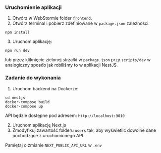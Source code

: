 ### Uruchomienie aplikacji 

1. Otwórz w WebStormie folder `frontend`.
2. Otwórz terminal i pobierz zdefiniowane w `package.json` zależności:
```
npm install
```
3. Uruchom aplikację:
```
npm run dev
```

lub przez kliknięcie zielonej strzałki w `package.json` przy `scripts/dev` 
w analogiczny sposób jak robiliśmy to w aplikacji NestJS.

### Zadanie do wykonania

1. Uruchom backend na Dockerze:
```
cd nestjs
docker-compose build
docker-compose up
```

API będzie dostępne pod adresem: `http://localhost:9010`

2. Uruchom aplikację Next.js
3. Zmodyfikuj zawartość folderu `users` tak, aby wyświetlić dowolne dane 
pochodzące z uruchomionego API. 

Pamiętaj o zmianie `NEXT_PUBLIC_API_URL` w `.env`